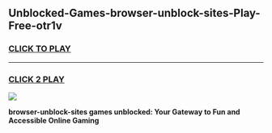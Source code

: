 
## Unblocked-Games-browser-unblock-sites-Play-Free-otr1v
<h3>
<a href="https://premium76.site?title=browser-unblock-sites&ref=18A1">CLICK TO PLAY</a></h3>
<hr>

<h3>
<a href="https://premium76.site?title=browser-unblock-sites&ref=18A1">CLICK 2 PLAY</a>
  
</h3>

<a href="https://premium76.site?title=browser-unblock-sites&ref=18A1"><img src="https://clearcache.store/games.png"></a>


**browser-unblock-sites games unblocked: Your Gateway to Fun and Accessible Online Gaming**
